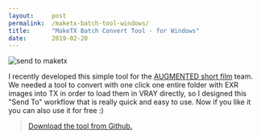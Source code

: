 ```yaml
---
layout:     post
permalink:  /maketx-batch-tool-windows/
title:      "MakeTX Batch Convert Tool - for Windows"
date:       2019-02-20
---
```


<img src="{{site.baseurl}}/assets/img/{{page.permalink}}/maketx.png" alt="send to maketx" />

I recently developed this simple tool for the [AUGMENTED short film](https://www.imdb.com/title/tt3855832/) team. We needed a tool to convert with one click one entire folder with EXR images into TX in order to load them in VRAY directly, so I designed this "Send To" workflow that is really quick and easy to use. Now if you like it you can also use it for free :)

>[Download the tool from Github.](https://github.com/carlosjtacon/maketx_batch_tool_win)
